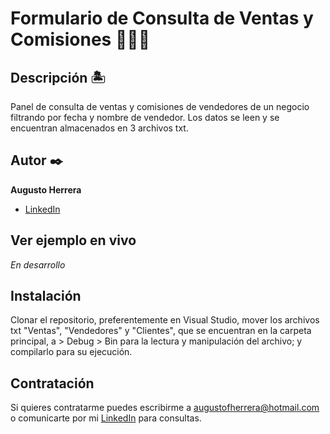 # Formulario de Consulta de Ventas y Comisiones 🧑‍📊💼

## Descripción 🏝

Panel de consulta de ventas y comisiones de vendedores de un negocio filtrando por fecha y nombre de vendedor. Los datos se leen y se encuentran almacenados en 3 archivos txt.

## Autor ✒️
**Augusto Herrera**

* [LinkedIn](https://www.linkedin.com/in/herreraaugusto/)

## Ver ejemplo en vivo 
_En desarrollo_

## Instalación 
Clonar el repositorio, preferentemente en Visual Studio, mover los archivos txt "Ventas", "Vendedores" y "Clientes", que se encuentran en la carpeta principal, a > Debug > Bin para la lectura y manipulación del archivo; y compilarlo para su ejecución.
  
## Contratación
Si quieres contratarme puedes escribirme a augustofherrera@hotmail.com o comunicarte por mi [LinkedIn](https://www.linkedin.com/in/herreraaugusto/) para consultas.
